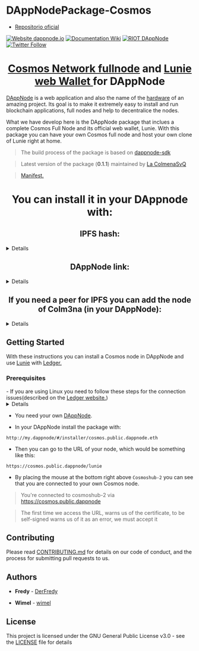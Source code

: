 # DAppNodePackage-Cosmos 

- [Repositorio oficial](https://github.com/dappnode/DAppNode)

[![Website dappnode.io](https://img.shields.io/badge/Website-dappnode.io-brightgreen.svg)](https://dappnode.io/)
[![Documentation Wiki](https://img.shields.io/badge/Documentation-Wiki-brightgreen.svg)](https://docs.dappnode.io)
[![RIOT DAppNode](https://img.shields.io/badge/RIOT-DAppNode-blue.svg)](https://riot.dappnode.io)
[![Twitter Follow](https://img.shields.io/twitter/follow/espadrine.svg?style=social&label=Follow)](https://twitter.com/dappnode)


<h1 align="center"> <a href="https://github.com/cosmos/gaia/blob/master/docs/join-mainnet.md">Cosmos Network fullnode</a> and <a href="https://github.com/luniehq/lunie">Lunie web Wallet </a> for DAppNode </h1>

[DAppNode](https://github.com/dappnode/DAppNode) is a web application and also the name of the [hardware](https://shop.dappnode.io) of an amazing project.
Its goal is to make it extremely easy to install and run blockchain applications, full nodes and help to decentralice the nodes.

What we have develop here is the DAppNode package that inclues a complete Cosmos Full Node
and its official web wallet, Lunie.
With this package you can have your own Cosmos full node and host your own clone of Lunie right at home.

> The build process of the package is based on [dappnode-sdk](https://github.com/dappnode/DAppNodeSDK)

> Latest version of the package (**0.1.1**) maintained by [La ColmenaSvQ](https://github.com/Colm3na)

> [Manifest.](dappnode_package.json)



<h1 align="center"> You can install it in your DAppnode with: </h1>


<sumary>
<h2 align="center"> IPFS hash: </h2>
</sumary>
<details>
/ipfs/QmQetWYatxuuJCBA8MAVxnEc6AQW9XFza9H1hCs5QXw3WF
</details>
  
<sumary>
<h2 align="center"> DAppNode link: </h2>
</sumary>
<details>
  
http://my.dappnode/#/installer/cosmos.public.dappnode.eth
</details>

<sumary>
<h2 align="center"> If you need a peer for IPFS you can add the node of Colm3na (in your DAppNode): </h2>
</sumary>

<details>
http://my.dappnode/#/system/add-ipfs-peer/%2Fdns4%2F06f904705c1cde31.dyndns.dappnode.io%2Ftcp%2F4001%2Fipfs%2FQme3qzA1X2q1agL7rpmej6dS5ygGyyL9obeZ8mCD6KkPQt
</details>

## Getting Started

With these instructions you can install a Cosmos node in DAppNode and use [Lunie](https://github.com/luniehq/lunie) with [Ledger.](https://www.ledger.com)

### Prerequisites

<sumary>
- If you are using Linux you need to follow these steps for the connection issues(described on the <a href="https://support.ledger.com/hc/en-us/articles/115005165269-Fix-connection-issues"> Ledger website.</a>)
</sumary>
<details>
<h3>1. Setup</h3>
<ul>
<li>Check if the plugdev group exists by entering the command:<br />
<pre><code>cat /etc/group | grep plugdev</code></pre>
</li>
<li><strong>Follow the steps below </strong><strong>if the previous command did not return </strong><strong>a result</strong>
<ol>
<li><strong>C</strong>reate the <strong>plugdev</strong> group:<br />
<pre><code>sudo groupadd plugdev</code></pre>
</li>
<li>Check if you are in the group <strong>plugdev</strong> with the command:
<pre><code>groups</code></pre>
</li>
<li>
<p>If the output does not contain <strong>plugdev</strong>, you are not in the <strong>plugdev </strong>group. Enter the command:</p>
<pre><code>sudo gpasswd -a &lt;user&gt; plugdev</code></pre>
<p><strong>Note</strong>: replace &lt;user&gt; by your username, e.g for user "mike", it would be: <strong>sudo gpasswd -a mike plugdev</strong>.</p>
</li>
<li>
<p>Logout and login for the change to take effect. To verify you are now in the <strong>plugdev</strong> group, enter:</p>
<pre><code>groups</code></pre>
and search for a <strong>plugdev</strong> occurrence. If it's not there, you've missed a step and should restart from step 1.</li>
</ol>
</li>
</ul>
<h3>2. Add the udev rules</h3>
<ol>
<li>Enter the following command to automatically add the rules and reload udev:
<pre><code>wget -q -O - https://raw.githubusercontent.com/LedgerHQ/udev-rules/master/add_udev_rules.sh | sudo bash</code></pre>
</li>
</ol>
</details>

- You need your own [DAppNode](https://github.com/dappnode/DAppNode).

- In your DAppNode install the package with:

```
http://my.dappnode/#/installer/cosmos.public.dappnode.eth
```

- Then you can go to the URL of your node, which would be something like this:

```
https://cosmos.public.dappnode/lunie
```

- By placing the mouse at the bottom right above `Cosmoshub-2` you can see that you are connected to your own Cosmos node.
> You're connected to cosmoshub-2 via https://cosmos.public.dappnode

> The first time we access the URL, warns us of the certificate, to be self-signed warns us of it as an error, we must accept it

## Contributing

Please read [CONTRIBUTING.md](https://github.com/dappnode/DAppNode/blob/master/CONTRIBUTING.md) for details on our code of conduct, and the process for submitting pull requests to us.

## Authors

- **Fredy** - [DerFredy](https://github.com/derfredy)

- **Wimel** - [wimel](https://github.com/wimel)

## License 

This project is licensed under the GNU General Public License v3.0 - see the [LICENSE](LICENSE) file for details
